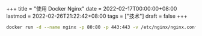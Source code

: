+++
title = "使用 Docker Nginx"
date = 2022-02-17T00:00:00+08:00
lastmod = 2022-02-26T21:22:42+08:00
tags = ["技术"]
draft = false
+++

```sh
docker run -d --name nginx -p 80:80 -p 443:443 -v /etc/nginx/nginx.conf:/etc/nginx/nginx.conf -v /etc/letsencrypt:/etc/letsencrypt -v /home/www/public:/home/www/public nginx:stable
```